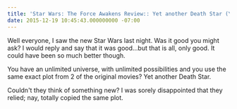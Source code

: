 ```yaml
---
title: 'Star Wars: The Force Awakens Review:: Yet another Death Star (YADS)'
date: 2015-12-19 10:45:43.000000000 -07:00
---
```

Well everyone, I saw the new Star Wars last night. Was it good you might ask? I would reply and say that it was good...but that is all, only good. It could have been so much better though.

You have an unlimited universe, with unlimited possibilities and you use the same exact plot from 2 of the original movies? Yet another Death Star.

Couldn't they think of something new? I was sorely disappointed that they relied; nay, totally copied the same plot.

